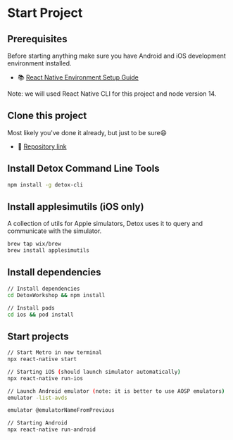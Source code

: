 # Start Project

## Prerequisites

Before starting anything make sure you have Android and iOS development environment installed. 

- 📚 [React Native Environment Setup Guide](https://reactnative.dev/docs/next/environment-setup)

Note: we will used React Native CLI for this project and node version 14.

## Clone this project

Most likely you've done it already, but just to be sure😄

- 🔗 [Repository link](https://github.com/evgeniyaglovatskaya/detox-demo-app)

## Install Detox Command Line Tools

```sh
npm install -g detox-cli
```
## Install applesimutils (iOS only)

A collection of utils for Apple simulators, Detox uses it to query and communicate with the simulator.

```sh
brew tap wix/brew
brew install applesimutils
```

## Install dependencies

```sh
// Install dependencies
cd DetoxWorkshop && npm install

// Install pods
cd ios && pod install
```

## Start projects

```sh
// Start Metro in new terminal
npx react-native start

// Starting iOS (should launch simulator automatically)
npx react-native run-ios

// Launch Android emulator (note: it is better to use AOSP emulators)
emulator -list-avds

emulator @emulatorNameFromPrevious

// Starting Android
npx react-native run-android
```
